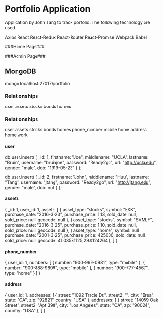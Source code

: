 # Portfolio Application

Application by John Tang to track porfolio.  The following technology are used.

Axios
React
React-Redux
React-Router
React-Promise
Webpack
Babel


###Home Page###


###Admin Page###


## MongoDB ##

mongo localhost:27017/portfolio


### Relationships ###
   user
       assets
          stocks
          bonds
          homes

### Relationships ###
   user
       assets
          stocks
          bonds
          homes
       phone_number
           mobile
           home
       address
           home
           work


#### user ####

db.user.insert(
    {
      _id: 1,
      firstname: "Joe",
      middlename: "UCLA",
      lastname: "Bruin",
      username: "bruinjoe",
      password: "Ready2go",
      url: "http://ucla.edu",
      gender: "male",
      dob: "1919-05-23"
    }
);

db.user.insert(
    {
      _id: 2,
      firstname: "John",
      middlename: "Huu",
      lastname: "Tang",
      username: "jtang",
      password: "Ready2go",
      url: "http://jtang.edu",
      gender: "male",
      dob: null
    }
);


#### assets ####
{
  _id: 1,
  user_id: 1,
  assets: [
        {
            asset_type: "stocks",
            symbol: "EXK",
            purchase_date: "2016-3-23",
            purchase_price: 1.13,
            sold_date: null,
            sold_price: null,
            geocode: null
        },
        {
            asset_type: "stocks",
            symbol: "SVMLF",
            purchase_date: "2016-3-25",
            purchase_price: 1.10,
            sold_date: null,
            sold_price: null,
            geocode: null
        },
        {
            asset_type: "home",
            symbol: null
            purchase_date: "2001-3-25",
            purchase_price: 425000,
            sold_date: null,
            sold_price: null,
            geocode: 41.03531125,29.0124264
        },
  ]
}


#### phone_number ####
{
  user_id: 1,
  numbers: [
    {
       number: "900-999-0981",
       type: "mobile"
    },
    {
       number: "900-888-9809",
       type: "mobile"
    },
    {
       number: "900-777-4567",
       type: "home"
    }
  ]
}

#### address ####
{
  user_id: 1,
  addresses: [
    {
       street: "1092 Tracie Dr.",
       street2: "",
       city: "Brea",
       state: "CA",
       zip: "92821",
       country: "USA"
    },
  addresses: [
    {
       street: "14059 Oak Street",
       street2: "Apt 398",
       city: "Los Angeles",
       state: "CA",
       zip: "90024",
       country: "USA"
    },
  ]
}


